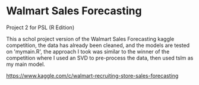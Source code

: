 # Walmart Sales Forecasting
Project 2 for PSL (R Edition)


This a schol project version of the Walmart Sales Forecasting kaggle competition, the data has already been cleaned, and the models are tested on 'mymain.R', the approach I took was similar to the winner of the competition where I used an SVD to pre-process the data, then used tslm as my main model. 

https://www.kaggle.com/c/walmart-recruiting-store-sales-forecasting
